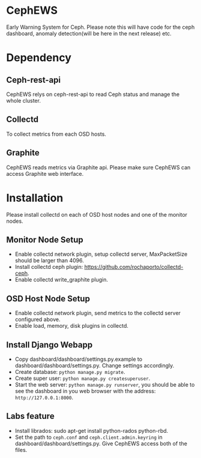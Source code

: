 # CephEWS
Early Warning System for Ceph. Please note this will have code for the ceph dashboard, anomaly detection(will be here in the next release) etc. 

# Dependency

## Ceph-rest-api
CephEWS relys on ceph-rest-api to read Ceph status and manage the whole cluster.

## Collectd
To collect metrics from each OSD hosts.

## Graphite
CephEWS reads metrics via Graphite api. Please make sure CephEWS can access Graphite web interface.

# Installation
Please install collectd on each of OSD host nodes and one of the monitor nodes.

## Monitor Node Setup
* Enable collectd network plugin, setup collectd server, MaxPacketSize should be larger than 4096.
* Install collectd ceph plugin: https://github.com/rochaporto/collectd-ceph.
* Enable collectd write_graphite plugin.

## OSD Host Node Setup
* Enable collectd network plugin, send metrics to the collectd server configured above.
* Enable load, memory, disk plugins in collectd.

## Install Django Webapp
* Copy dashboard/dashboard/settings.py.example to dashboard/dashboard/settings.py. Change settings accordingly.
* Create database: `python manage.py migrate`.
* Create super user: `python manage.py createsuperuser`.
* Start the web server: `python manage.py runserver`, you should be able to see the dashboard in you web browser with the address: `http://127.0.0.1:8000`.

## Labs feature
* Install librados: sudo apt-get install python-rados python-rbd.
* Set the path to `ceph.conf` and `ceph.client.admin.keyring` in dashboard/dashboard/settings.py. Give CephEWS access both of the files.
